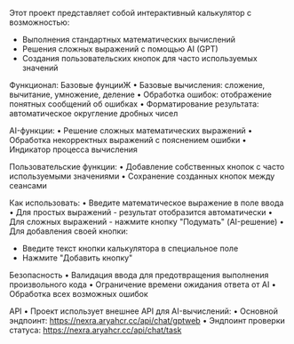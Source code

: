 Этот проект представляет собой интерактивный калькулятор с возможностью:
  - Выполнения стандартных математических вычислений
  - Решения сложных выражений с помощью AI (GPT)
  - Создания пользовательских кнопок для часто используемых значений

Функционал:
  Базовые фунцииЖ
  • Базовые вычисления: сложение, вычитание, умножение, деление
  • Обработка ошибок: отображение понятных сообщений об ошибках
  • Форматирование результата: автоматическое округление дробных чисел

  AI-функции:
  • Решение сложных математических выражений
  • Обработка некорректных выражений с пояснением ошибки
  • Индикатор процесса вычисления

Пользовательские функции:
• Добавление собственных кнопок с часто используемыми значениями
• Сохранение созданных кнопок между сеансами

Как использовать:
• Введите математическое выражение в поле ввода
• Для простых выражений - результат отобразится автоматически
• Для сложных выражений - нажмите кнопку "Подумать" (AI-решение)
• Для добавления своей кнопки:
  - Введите текст кнопки калькулятора в специальное поле
  - Нажмите "Добавить кнопку"

Безопасность
• Валидация ввода для предотвращения выполнения произвольного кода
• Ограничение времени ожидания ответа от AI
• Обработка всех возможных ошибок

API
• Проект использует внешнее API для AI-вычислений:
• Основной эндпоинт: https://nexra.aryahcr.cc/api/chat/gptweb
• Эндпоинт проверки статуса: https://nexra.aryahcr.cc/api/chat/task
